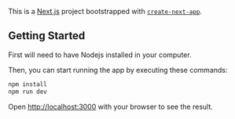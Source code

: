 This is a [Next.js](https://nextjs.org) project bootstrapped with [`create-next-app`](https://nextjs.org/docs/app/api-reference/cli/create-next-app).

## Getting Started

First will need to have Nodejs installed in your computer.

Then, you can start running the app by executing these commands:

```bash
npm install
npm run dev
```

Open [http://localhost:3000](http://localhost:3000) with your browser to see the result.
